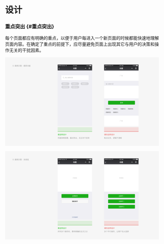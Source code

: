 # 设计

### 重点突出 {#重点突出}

每个页面都应有明确的重点，以便于用户每进入一个新页面的时候都能快速地理解页面内容。在确定了重点的前提下，应尽量避免页面上出现其它与用户的决策和操作无关的干扰因素。

![](/assets/zhongdiantuchu1.png)

![](/assets/zhongdiantuchu2.png)

